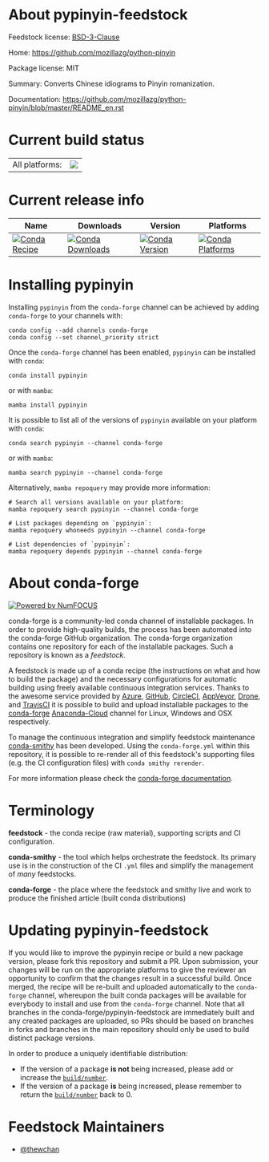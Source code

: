 About pypinyin-feedstock
========================

Feedstock license: [BSD-3-Clause](https://github.com/conda-forge/pypinyin-feedstock/blob/main/LICENSE.txt)

Home: https://github.com/mozillazg/python-pinyin

Package license: MIT

Summary: Converts Chinese idiograms to Pinyin romanization.

Documentation: https://github.com/mozillazg/python-pinyin/blob/master/README_en.rst

Current build status
====================


<table><tr><td>All platforms:</td>
    <td>
      <a href="https://dev.azure.com/conda-forge/feedstock-builds/_build/latest?definitionId=14118&branchName=main">
        <img src="https://dev.azure.com/conda-forge/feedstock-builds/_apis/build/status/pypinyin-feedstock?branchName=main">
      </a>
    </td>
  </tr>
</table>

Current release info
====================

| Name | Downloads | Version | Platforms |
| --- | --- | --- | --- |
| [![Conda Recipe](https://img.shields.io/badge/recipe-pypinyin-green.svg)](https://anaconda.org/conda-forge/pypinyin) | [![Conda Downloads](https://img.shields.io/conda/dn/conda-forge/pypinyin.svg)](https://anaconda.org/conda-forge/pypinyin) | [![Conda Version](https://img.shields.io/conda/vn/conda-forge/pypinyin.svg)](https://anaconda.org/conda-forge/pypinyin) | [![Conda Platforms](https://img.shields.io/conda/pn/conda-forge/pypinyin.svg)](https://anaconda.org/conda-forge/pypinyin) |

Installing pypinyin
===================

Installing `pypinyin` from the `conda-forge` channel can be achieved by adding `conda-forge` to your channels with:

```
conda config --add channels conda-forge
conda config --set channel_priority strict
```

Once the `conda-forge` channel has been enabled, `pypinyin` can be installed with `conda`:

```
conda install pypinyin
```

or with `mamba`:

```
mamba install pypinyin
```

It is possible to list all of the versions of `pypinyin` available on your platform with `conda`:

```
conda search pypinyin --channel conda-forge
```

or with `mamba`:

```
mamba search pypinyin --channel conda-forge
```

Alternatively, `mamba repoquery` may provide more information:

```
# Search all versions available on your platform:
mamba repoquery search pypinyin --channel conda-forge

# List packages depending on `pypinyin`:
mamba repoquery whoneeds pypinyin --channel conda-forge

# List dependencies of `pypinyin`:
mamba repoquery depends pypinyin --channel conda-forge
```


About conda-forge
=================

[![Powered by
NumFOCUS](https://img.shields.io/badge/powered%20by-NumFOCUS-orange.svg?style=flat&colorA=E1523D&colorB=007D8A)](https://numfocus.org)

conda-forge is a community-led conda channel of installable packages.
In order to provide high-quality builds, the process has been automated into the
conda-forge GitHub organization. The conda-forge organization contains one repository
for each of the installable packages. Such a repository is known as a *feedstock*.

A feedstock is made up of a conda recipe (the instructions on what and how to build
the package) and the necessary configurations for automatic building using freely
available continuous integration services. Thanks to the awesome service provided by
[Azure](https://azure.microsoft.com/en-us/services/devops/), [GitHub](https://github.com/),
[CircleCI](https://circleci.com/), [AppVeyor](https://www.appveyor.com/),
[Drone](https://cloud.drone.io/welcome), and [TravisCI](https://travis-ci.com/)
it is possible to build and upload installable packages to the
[conda-forge](https://anaconda.org/conda-forge) [Anaconda-Cloud](https://anaconda.org/)
channel for Linux, Windows and OSX respectively.

To manage the continuous integration and simplify feedstock maintenance
[conda-smithy](https://github.com/conda-forge/conda-smithy) has been developed.
Using the ``conda-forge.yml`` within this repository, it is possible to re-render all of
this feedstock's supporting files (e.g. the CI configuration files) with ``conda smithy rerender``.

For more information please check the [conda-forge documentation](https://conda-forge.org/docs/).

Terminology
===========

**feedstock** - the conda recipe (raw material), supporting scripts and CI configuration.

**conda-smithy** - the tool which helps orchestrate the feedstock.
                   Its primary use is in the construction of the CI ``.yml`` files
                   and simplify the management of *many* feedstocks.

**conda-forge** - the place where the feedstock and smithy live and work to
                  produce the finished article (built conda distributions)


Updating pypinyin-feedstock
===========================

If you would like to improve the pypinyin recipe or build a new
package version, please fork this repository and submit a PR. Upon submission,
your changes will be run on the appropriate platforms to give the reviewer an
opportunity to confirm that the changes result in a successful build. Once
merged, the recipe will be re-built and uploaded automatically to the
`conda-forge` channel, whereupon the built conda packages will be available for
everybody to install and use from the `conda-forge` channel.
Note that all branches in the conda-forge/pypinyin-feedstock are
immediately built and any created packages are uploaded, so PRs should be based
on branches in forks and branches in the main repository should only be used to
build distinct package versions.

In order to produce a uniquely identifiable distribution:
 * If the version of a package **is not** being increased, please add or increase
   the [``build/number``](https://docs.conda.io/projects/conda-build/en/latest/resources/define-metadata.html#build-number-and-string).
 * If the version of a package **is** being increased, please remember to return
   the [``build/number``](https://docs.conda.io/projects/conda-build/en/latest/resources/define-metadata.html#build-number-and-string)
   back to 0.

Feedstock Maintainers
=====================

* [@thewchan](https://github.com/thewchan/)

